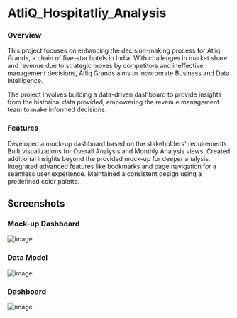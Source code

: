 # AtliQ_Hospitatliy_Analysis
### Overview
This project focuses on enhancing the decision-making process for Atliq Grands, a chain of five-star hotels in India. With challenges in market share and revenue due to strategic moves by competitors and ineffective management decisions, Atliq Grands aims to incorporate Business and Data Intelligence.

The project involves building a data-driven dashboard to provide insights from the historical data provided, empowering the revenue management team to make informed decisions.

### Features
Developed a mock-up dashboard based on the stakeholders' requirements.
Built visualizations for Overall Analysis and Monthly Analysis views.
Created additional insights beyond the provided mock-up for deeper analysis.
Integrated advanced features like bookmarks and page navigation for a seamless user experience.
Maintained a consistent design using a predefined color palette.

## Screenshots
### Mock-up Dashboard
![image](https://github.com/user-attachments/assets/cf575866-6697-4c5a-8fd2-d21d0c98897b)
### Data Model
![image](https://github.com/user-attachments/assets/875c3bf0-14c1-4e5b-8f7d-b91d0ee1feb0)
### Dashboard
![image](https://github.com/user-attachments/assets/325204a1-44f5-4eed-a280-062d99587419)
